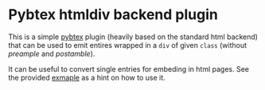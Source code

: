 Pybtex htmldiv backend plugin
=============================

This is a simple [pybtex](http://pybtex.sourceforge.net/) plugin (heavily
based on the standard html backend) that can be used to emit entires wrapped
in a `div` of given `class` (without *preample* and *postamble*).

It can be useful to convert single entries for embeding in html pages. See
the provided [exmaple](/example/example.py) as a hint on how to use
it.
